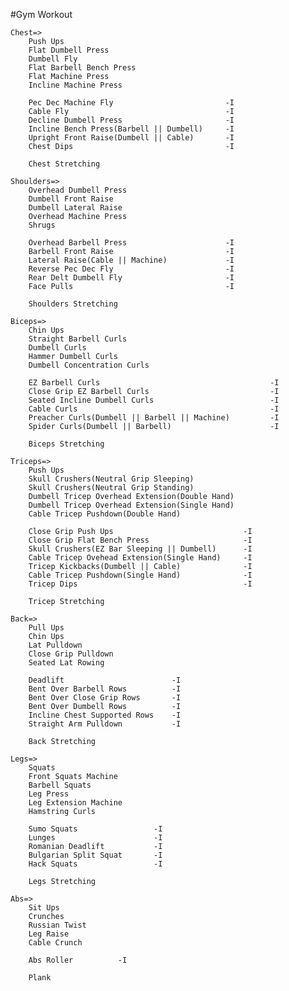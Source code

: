 #Gym Workout

    Chest=>
        Push Ups
        Flat Dumbell Press
        Dumbell Fly
        Flat Barbell Bench Press
        Flat Machine Press
        Incline Machine Press

        Pec Dec Machine Fly                         -I
        Cable Fly                                   -I
        Decline Dumbell Press                       -I
        Incline Bench Press(Barbell || Dumbell)     -I
        Upright Front Raise(Dumbell || Cable)       -I                  
        Chest Dips                                  -I

        Chest Stretching

    Shoulders=>
        Overhead Dumbell Press
        Dumbell Front Raise
        Dumbell Lateral Raise
        Overhead Machine Press
        Shrugs

        Overhead Barbell Press                      -I
        Barbell Front Raise                         -I
        Lateral Raise(Cable || Machine)             -I
        Reverse Pec Dec Fly                         -I
        Rear Delt Dumbell Fly                       -I
        Face Pulls                                  -I

        Shoulders Stretching
    
    Biceps=>
        Chin Ups
        Straight Barbell Curls
        Dumbell Curls
        Hammer Dumbell Curls
        Dumbell Concentration Curls

        EZ Barbell Curls                                      -I
        Close Grip EZ Barbell Curls                           -I
        Seated Incline Dumbell Curls                          -I
        Cable Curls                                           -I
        Preacher Curls(Dumbell || Barbell || Machine)         -I
        Spider Curls(Dumbell || Barbell)                      -I

        Biceps Stretching

    Triceps=>
        Push Ups
        Skull Crushers(Neutral Grip Sleeping)
        Skull Crushers(Neutral Grip Standing)
        Dumbell Tricep Overhead Extension(Double Hand)
        Dumbell Tricep Overhead Extension(Single Hand)
        Cable Tricep Pushdown(Double Hand)

        Close Grip Push Ups                             -I
        Close Grip Flat Bench Press                     -I
        Skull Crushers(EZ Bar Sleeping || Dumbell)      -I    
        Cable Tricep Ovehead Extension(Single Hand)     -I               
        Tricep Kickbacks(Dumbell || Cable)              -I
        Cable Tricep Pushdown(Single Hand)              -I       
        Tricep Dips                                     -I

        Tricep Stretching

    Back=>
        Pull Ups
        Chin Ups
        Lat Pulldown
        Close Grip Pulldown
        Seated Lat Rowing

        Deadlift                        -I                        
        Bent Over Barbell Rows          -I          
        Bent Over Close Grip Rows       -I                
        Bent Over Dumbell Rows          -I            
        Incline Chest Supported Rows    -I                    
        Straight Arm Pulldown           -I            

        Back Stretching
    
    Legs=>
        Squats
        Front Squats Machine
        Barbell Squats
        Leg Press
        Leg Extension Machine
        Hamstring Curls

        Sumo Squats                 -I    
        Lunges                      -I
        Romanian Deadlift           -I            
        Bulgarian Split Squat       -I                
        Hack Squats                 -I    

        Legs Stretching

    Abs=>
        Sit Ups
        Crunches
        Russian Twist
        Leg Raise
        Cable Crunch

        Abs Roller          -I

        Plank  
